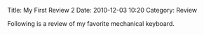 Title: My First Review 2
Date: 2010-12-03 10:20
Category: Review

Following is a review of my favorite mechanical keyboard.
